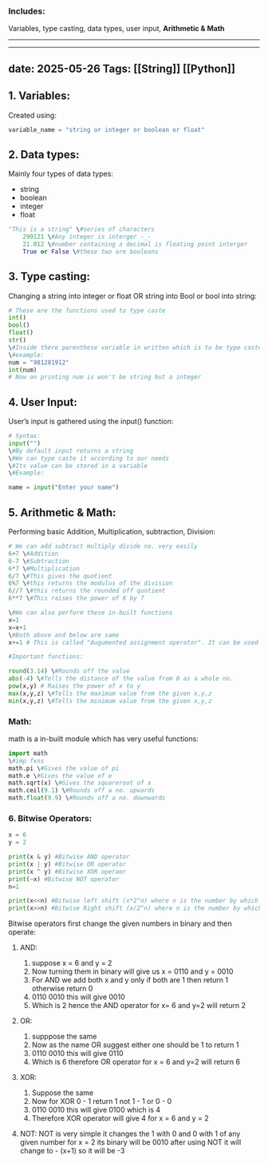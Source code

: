 
### Includes:

Variables, type casting, data types, user input, **Arithmetic & Math**

---

---
date: 2025-05-26
Tags: [[String]]  [[Python]] 
---



## 1. Variables:

Created using:

```Python
variable_name = "string or integer or boolean or float"
```

  

## 2. Data types:

Mainly four types of data types:

- string
- boolean
- integer
- float

```Python
"This is a string" \#series of characters
	290121 \#Any integer is interger -_-
	21.012 \#number containing a decimal is floating point interger
	True or False \#these two are booleans
```

  

## 3. Type casting:

Changing a string into integer or float OR string into Bool or bool into string:

```Python
# These are the functions used to type caste
int()
bool()
float()
str()
\#Inside there parenthese variable in written which is to be type casted
\#example:
num = "981281912"
int(num)
# Now on printing num is won't be string but a integer
```

  

## 4. User Input:

User’s input is gathered using the input() function:

```Python
# Syntax:
input("")
\#By default input returns a string
\#We can type caste it according to our needs
\#Its value can be stored in a variable
\#Example: 

name = input("Enter your name")
```

  

## 5. Arithmetic & Math:

Performing basic Addition, Multiplication, subtraction, Division:

```Python
# We can add subtract multiply divide no. very easily
6+7 \#Addition
6-7 \#Subtraction
6*7 \#Multiplication
6/7 \#This gives the quotient
6%7 \#this returns the modulus of the division
6//7 \#this returns the rounded off quotient
6**7 \#This raises the power of 6 by 7
```

```Python
\#We can also perform these in-built functions
x=1
x=x+1 
\#Both above and below are same
x+=1 # This is called "Augumented assignment operator". It can be used with all mentioned above

#Important functions:

round(3.14) \#Rounds off the value
abs(-4) \#Tells the distance of the value from 0 as a whole no.
pow(x,y) # Raises the power of x to y
max(x,y,z) \#Tells the maximum value from the given x,y,z
min(x,y,z) \#Tells the minimum value from the given x,y,z

```

  

### Math:

math is a in-built module which has very useful functions:

```Python
import math
\#imp fxns
math.pi \#Gives the value of pi
math.e \#Gives the value of e
math.sqrt(x) \#Gives the squareroot of x
math.ceil(9.1) \#Rounds off a no. upwards
math.float(9.9) \#Rounds off a no. downwards
```


### 6. Bitwise Operators:

```python
x = 6
y = 2

print(x & y) #Bitwise AND operator 
print(x | y) #Bitwise OR operator
print(x ^ y) #Bitwise XOR operaor
print(~x) #Bitwise NOT operator
n=1

print(x<<n) #Bitwise left shift (x*2^n) where n is the number by which we are left shifting.
print(x>>n) #Bitwise Right shift (x/2^n) where n is the number by which we are right shifting.

```

Bitwise operators first change the given numbers in binary and then operate:

1. AND:
	1. suppose x = 6 and y = 2
	2. Now turning them in binary will give us x = 0110 and y = 0010
	3. For AND we add both x and y only if both are 1 then return 1 otherwise return 0
	4. 0110
		0010
		this will give 0010
	5. Which is 2 hence the AND operator for x= 6 and y=2 will return 2

2. OR:
	1. supppose the same
	2. Now as the name OR suggest either one should be 1 to return 1
	3. 0110
		0010
		this will give 0110
	4. Which is 6 therefore OR operator for x = 6 and y=2 will return 6

3. XOR:
	1. Suppose the same
	2. Now for XOR 0 - 1 return 1 not 1 - 1 or 0 - 0 
	3. 0110
		0010
		this will give 0100 which is 4
	4. Therefore XOR operator will give 4 for x = 6 and y = 2

4. NOT:
		NOT is very simple it changes the 1 with 0 and 0 with 1 of any given number
			for x = 2 its binary will be 0010
			after using NOT it will change to - (x+1) so it will be -3